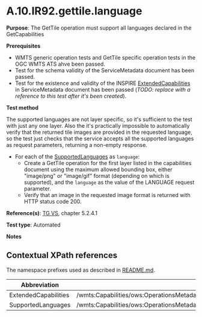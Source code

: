 # A.10.IR92.gettile.language

**Purpose**: The GetTile operation must support all languages declared in the GetCapabilities

**Prerequisites**

* WMTS generic operation tests and GetTile specific operation tests in the OGC WMTS ATS ahve been passed.
* Test for the schema validity of the ServiceMetadata document has been passed.
* Test for the existence and validity of the INSPIRE [ExtendedCapabilities](#extendedCapabilities) in ServiceMetadata document has been passed (*TODO: replace with a reference to this test after it's been created*).

**Test method**

The supported languages are not layer specific, so it's sufficient to the test with just any one layer. Also the it's
practically impossible to automatically verify that the returned tile images are provided in the requested language, so
the test just checks that the service accepts all the supported languages as request parameters, returning a non-empty
response.

* For each of the [SupportedLanguages](#supportedLanguages) as `language`:
  * Create a GetTile operation for the first layer listed in the capabilities document using the maximum allowed bounding box, either "image/png" or "image/gif" format (depending on which is supported), and the `language` as the value of the LANGUAGE request parameter.
  * Verify that an image in the requested image format is returned with HTTP status code 200.

**Reference(s)**: [TG VS](README.md#ref_TG_VS), chapter 5.2.4.1

**Test type**: Automated

**Notes**

## Contextual XPath references

The namespace prefixes used as described in [README.md](README.md#namespaces).

Abbreviation                                               |  XPath expression
---------------------------------------------------------- | -------------------------------------------------------------------------
ExtendedCapabilities <a name="extendedCapabilities"></a>   | /wmts:Capabilities/ows:OperationsMetadata/inspire_vs:ExtendedCapabilities
SupportedLanguages <a name="supportedLanguages"></a>   | /wmts:Capabilities/ows:OperationsMetadata/inspire_vs:ExtendedCapabilities/inspire_common:SupportedLanguages/inspire_common:SupportedLanguage
